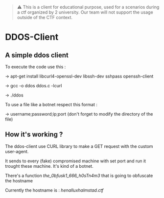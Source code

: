 > ⚠️ This is a client for educational purpose, used for a scenarios during a ctf organized by 2 university. Our team will not support the usage outside of the CTF context.

# DDOS-Client
## A simple ddos client

To execute the code use this : 

-> apt-get install libcurl4-openssl-dev libssh-dev sshpass openssh-client

-> gcc -o ddos ddos.c -lcurl

-> ./ddos

To use a file like a botnet respect this format : 

-> username;password;ip;port (don't forget to modify the directory of the file)



## How it's working ?

The ddos-client use CURL library to make a GET request with the custom user-agent. 

It sends to every (fake) compromised machine with set port and run it trought these machine. It's kind of a botnet.

There's a function *the_0bfusk1_666_h0sTn4m3* that is going to obfuscate the hostname

Currently the hostname is : *henalluxhalmstad.ctf*
